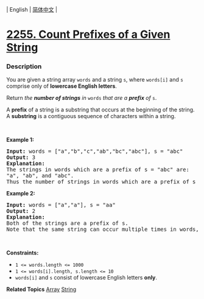 | English | [简体中文](README.md) |

# [2255. Count Prefixes of a Given String](https://leetcode.cn/problems/count-prefixes-of-a-given-string)
 ### Description
<p>You are given a string array <code>words</code> and a string <code>s</code>, where <code>words[i]</code> and <code>s</code> comprise only of <strong>lowercase English letters</strong>.</p>

<p>Return <em>the <strong>number of strings</strong> in</em> <code>words</code> <em>that are a <strong>prefix</strong> of</em> <code>s</code>.</p>

<p>A <strong>prefix</strong> of a string is a substring that occurs at the beginning of the string. A <b>substring</b> is a contiguous sequence of characters within a string.</p>

<p>&nbsp;</p>
<p><strong class="example">Example 1:</strong></p>

<pre>
<strong>Input:</strong> words = [&quot;a&quot;,&quot;b&quot;,&quot;c&quot;,&quot;ab&quot;,&quot;bc&quot;,&quot;abc&quot;], s = &quot;abc&quot;
<strong>Output:</strong> 3
<strong>Explanation:</strong>
The strings in words which are a prefix of s = &quot;abc&quot; are:
&quot;a&quot;, &quot;ab&quot;, and &quot;abc&quot;.
Thus the number of strings in words which are a prefix of s is 3.</pre>

<p><strong class="example">Example 2:</strong></p>

<pre>
<strong>Input:</strong> words = [&quot;a&quot;,&quot;a&quot;], s = &quot;aa&quot;
<strong>Output:</strong> 2
<strong>Explanation:
</strong>Both of the strings are a prefix of s. 
Note that the same string can occur multiple times in words, and it should be counted each time.</pre>

<p>&nbsp;</p>
<p><strong>Constraints:</strong></p>

<ul>
	<li><code>1 &lt;= words.length &lt;= 1000</code></li>
	<li><code>1 &lt;= words[i].length, s.length &lt;= 10</code></li>
	<li><code>words[i]</code> and <code>s</code> consist of lowercase English letters <strong>only</strong>.</li>
</ul>

**Related Topics**  [Array](https://leetcode.cn/tag/array) [String](https://leetcode.cn/tag/string) 